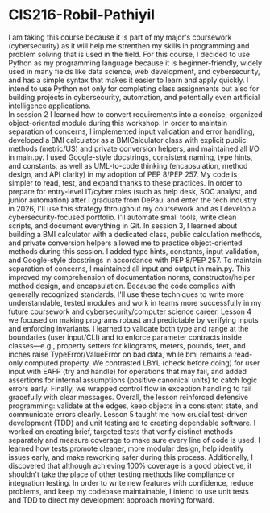 # CIS216-Robil-Pathiyil
I am taking this course because it is part of my major's coursework (cybersecurity) as it will help me strenthen my skills in programming and problem solving that is used in the field. For this course, I decided to use Python as my programming language because it is beginner-friendly, widely used in many fields like data science, web development, and cybersecurity, and has a simple syntax that makes it easier to learn and apply quickly. I intend to use Python not only for completing class assignments but also for building projects in cybersecurity, automation, and potentially even artificial intelligence applications.  
In session 2 I learned how to convert requirements into a concise, organized object-oriented module during this workshop. In order to maintain separation of concerns, I implemented input validation and error handling, developed a BMI calculator as a BMICalculator class with explicit public methods (metric/US) and private conversion helpers, and maintained all I/O in main.py. I used Google-style docstrings, consistent naming, type hints, and constants, as well as UML-to-code thinking (encapsulation, method design, and API clarity) in my adoption of PEP 8/PEP 257. My code is simpler to read, test, and expand thanks to these practices. In order to prepare for entry-level IT/cyber roles (such as help desk, SOC analyst, and junior automation) after I graduate from DePaul and enter the tech industry in 2026, I'll use this strategy throughout my coursework and as I develop a cybersecurity-focused portfolio. I'll automate small tools, write clean scripts, and document everything in Git.
In session 3, I learned about building a BMI calculator with a dedicated class, public calculation methods, and private conversion helpers allowed me to practice object-oriented methods during this session. I added type hints, constants, input validation, and Google-style docstrings in accordance with PEP 8/PEP 257. To maintain separation of concerns, I maintained all input and output in main.py. This improved my comprehension of documentation norms, constructor/helper method design, and encapsulation. Because the code complies with generally recognized standards, I'll use these techniques to write more understandable, tested modules and work in teams more successfully in my future coursework and cybersecurity/computer science career.
Lesson 4 we focused on making programs robust and predictable by verifying inputs and enforcing invariants. I learned to validate both type and range at the boundaries (user input/CLI) and to enforce parameter contracts inside classes—e.g., property setters for kilograms, meters, pounds, feet, and inches raise TypeError/ValueError on bad data, while bmi remains a read-only computed property. We contrasted LBYL (check before doing) for user input with EAFP (try and handle) for operations that may fail, and added assertions for internal assumptions (positive canonical units) to catch logic errors early. Finally, we wrapped control flow in exception handling to fail gracefully with clear messages. Overall, the lesson reinforced defensive programming: validate at the edges, keep objects in a consistent state, and communicate errors clearly.
Lesson 5 taught me how crucial test-driven development (TDD) and unit testing are to creating dependable software. I worked on creating brief, targeted tests that verify distinct methods separately and measure coverage to make sure every line of code is used. I learned how tests promote cleaner, more modular design, help identify issues early, and make reworking safer during this process. Additionally, I discovered that although achieving 100% coverage is a good objective, it shouldn't take the place of other testing methods like compliance or integration testing. In order to write new features with confidence, reduce problems, and keep my codebase maintainable, I intend to use unit tests and TDD to direct my development approach moving forward.
